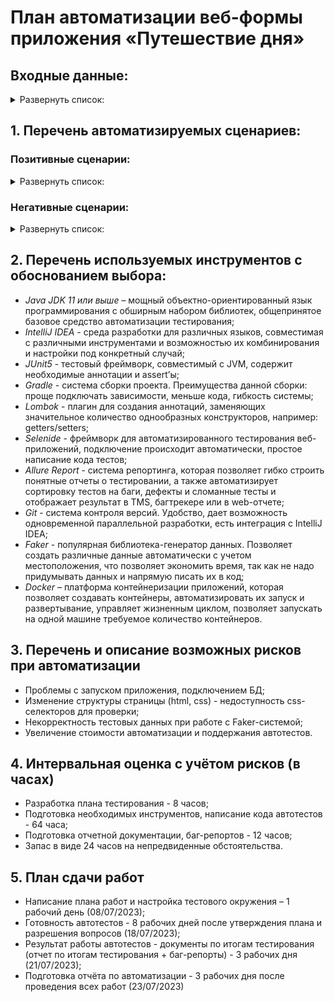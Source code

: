 # План автоматизации веб-формы приложения «Путешествие дня»

## Входные данные:

<details> <summary>Развернуть список:</summary>

**Валидные карты для тестирования:**

- 4444 4444 4444 4441, status APPROVED
- 4444 4444 4444 4442, status DECLINED

**Валидные данные для карт:**

- Номер карты из 16 цифр
- Месяц в формате от 01 до 12 (не раньше текущего месяца в текущем году)
- Год в формате двух последних цифр полного номера года(например: 24, 25 и т. д.)
- Владелец в формате двух слов (Имя и Фамилия) буквами латинского алфавита
- CVC в формате 3-х цифр

**Валидные данные срока действия карты устанавливаются не ранее текущей даты и не старше 5 лет от текущей даты.**
</details>

## 1. Перечень автоматизируемых сценариев:

### Позитивные сценарии:

<details> <summary>Развернуть список:</summary>

**1. Сценарий покупки тура через кнопку "Купить" с главной страницы сервиса**

**Тест-кейс 1.1:** Удачная покупка тура при оплате картой с валидным номером и достаточным количеством средств на счете:

Шаг 1: Открыть главную страницу сервиса http://localhost:8080/

Шаг 2: Нажать кнопку "Купить"

Шаг 3: Заполнить все поля валидными данными карты с достаточным количеством средств на счете (Номер карты -
4444 4444 4444 4441, Месяц - 07, Год - 24, Владелец – Ivan Sidorov, CVC/CVV - 545)

Шаг 4: Нажать кнопку "Продолжить"

**_Ожидаемый результат:_** В правом верхнем углу появляется сообщение "Успешно. Операция одобрена банком"

**Тест-кейс 1.2:** Отклонение покупки тура при оплате картой с валидным номером, но с недостаточным количеством средств
на счете

Шаг 1: Открыть главную страницу сервиса http://localhost:8080/

Шаг 2: Нажать кнопку "Купить"

Шаг 3: Заполнить все поля валидными данными карты с достаточным количеством средств на счете (Номер карты - 4444 4444
4444 4441, Месяц - 07, Год - 24, Владелец – Ivan Sidorov, CVC/CVV - 545)

Шаг 4: Нажать кнопку "Продолжить"

**_Ожидаемый результат:_** В правом верхнем углу появляется сообщение "Ошибка! Банк отказал в проведении операции"

**2. Сценарий покупки тура через кнопку "Купить в кредит" с главной страницы сервиса**

**Тест-кейс 2.1:** Удачная покупка тура в кредит при оплате картой с валидным номером и достаточным кредитным лимитом

Шаг 1: Открыть главную страницу сервиса http://localhost:8080/

Шаг 2: Нажать кнопку "Купить в кредит"

Шаг 3: Заполнить все поля валидными данными карты с достаточным количеством средств на счете (Номер карты - 4444 4444
4444 4441, Месяц - 07, Год - 24, Владелец – Ivan Sidorov, CVC/CVV - 545)

Шаг 4: Нажать кнопку "Продолжить"

**_Ожидаемый результат:_** В правом верхнем углу появляется сообщение "Успешно. Операция одобрена банком"

**Тест-кейс 2.2:** Отклонение покупки тура в кредит при оплате картой с валидным номером, но с недостаточным кредитным
лимитом

Шаг 1: Открыть главную страницу сервиса http://localhost:8080/

Шаг 2: Нажать кнопку "Купить в кредит"

Шаг 3: Заполнить все поля валидными данными карты с достаточным количеством средств на счете (Номер карты - 4444 4444
4444 4442, Месяц - 07, Год - 24, Владелец – Ivan Sidorov, CVC/CVV - 545)

Шаг 4: Нажать кнопку "Продолжить"

**_Ожидаемый результат:_** В правом верхнем углу появляется сообщение "Ошибка! Банк отказал в проведении операции"
</details>

### Негативные сценарии:

<details> <summary>Развернуть список:</summary>

*_Предусловие:_*

1. Перед выполнением всех сценариев необходимо открыть главную страницу сервиса http://localhost:8080/
2. Сценарии одинаковые как для покупки тура обычной дебетовой картой, так и для покупки в кредит
3. Для сценария покупки тура с помощью дебетовой карты необходимо нажать на кнопку "Купить"
4. Для сценария покупки тура в кредит необходимо нажать на кнопку "Купить в кредит"

**Тест-кейс 1:** Отправка пустой формы заявки покупки тура

Шаг 1: Оставить все поля пустыми

Шаг 2: Нажать кнопку "Продолжить"

**_Ожидаемый результат:_** Отображаются ошибки под полями ввода "Поле обязательно для заполнения"

**Тест-кейс 2:** Отправка формы заявки с полем "Владелец" на кириллице

Шаг 1: В поле "Владелец" вводим имя и фамилию на кириллице (Иван Сидоров)

Шаг 2: Остальные поля заполняем валидными данными (Номер карты - 4444 4444 4444 4441, Месяц - 07, Год - 24, CVC/CVV - 545)

Шаг 3: Нажимаем кнопку "Продолжить"

**_Ожидаемый результат:_** Отображается ошибка под полем ввода "Неверный формат"

**Тест-кейс 3:** Отправка формы заявки с одним словом на латинице в поле "Владелец"

Шаг 1: В поле "Владелец" вводим только имя на латинице (Ivan)

Шаг 2: Остальные поля заполняем валидными данными (Номер карты - 4444 4444 4444 4441, Месяц - 07, Год - 24, CVC/CVV - 545)

Шаг 3: Нажимаем кнопку "Продолжить"

**_Ожидаемый результат:_** Отображается ошибка под полем ввода "Неверный формат "

**Тест-кейс 4:** Отправка формы заявки со спецсимволами или цифрами в поле "Владелец"

Шаг 1: В поле "Владелец" вводим спецсимволы  (№;;%:?*)

Шаг 2: В поле "Владелец" вводим цифры (12365458)

**_Ожидаемый результат:_** Невозможно ввести спецсимволы или цифры, поле "Владелец" блокируется

**Тест-кейс 5:** Отправка формы заявки с граничными значениями поле "Владелец"

Шаг 1: В поле "Владелец" вводим 1 символ (I)

Шаг 2: Остальные поля заполняем валидными данными (Номер карты - 4444 4444 4444 4441, Месяц - 07, Год - 24, CVC/CVV - 545)

Шаг 3: Нажимаем кнопку "Продолжить"

**_Ожидаемый результат:_** Отображается ошибка под полем ввода "Неверный формат"

**Тест-кейс 6:** Отправка формы заявки с невалидными данными в поле "Номер карты"

Шаг 1: В поле "Номер карты" вводим невалидные данные (2845 5067 6555 7536)

Шаг 2: Остальные поля заполняем валидными данными (Месяц - 07, Год - 24, Владелец – Ivan Sidorov, CVC/CVV - 545)

Шаг 3: Нажимаем кнопку "Продолжить"

**_Ожидаемый результат:_** Отображается ошибка "Ошибка! Банк отказал в проведении операции"

**Тест-кейс 7:** Отправка формы заявки с граничными значениями (менее 16 цифр) в поле "Номер карты"

Шаг 1: В поле "Номер карты" вводим менее 16 цифр (4444 4444 4444)

Шаг 2: Остальные поля заполняем валидными данными (Месяц - 07, Год - 24, Владелец – Ivan Sidorov, CVC/CVV - 545)

Шаг 3: Нажимаем кнопку "Продолжить"

**_Ожидаемый результат:_** Отображается ошибка под полем ввода "Неверный формат"

**Тест-кейс 8:** Отправка формы заявки с граничными значениями (более 16 цифр) в поле "Номер карты"

Шаг 1: В поле "Номер карты" вводим более 16 цифр (4444 4444 4444 4441123)

**_Ожидаемый результат:_** Невозможно ввести более 16 цифр, поле "Номер карты" блокируется

**Тест-кейс 9:** Отправка формы заявки со спецсимволами или буквами (латиница или кириллица) в поле "Номер карты"

Шаг 1: В поле "Номер карты" вводим спецсимволы  (№;;%:?*»№;%)

Шаг 2: В поле "Номер карты" вводим буквы (ИвановПетрова или IvanovPetrova)

**_Ожидаемый результат:_** Невозможно ввести спецсимволы или буквы, поле "Номер карты" блокируется

**Тест-кейс 10:** Отправка формы заявки с невалидными данными в полем "Месяц"

Шаг 1: В поле "Месяц" вводим цифру до 10, не ставя впереди 0

Шаг 2: Остальные поля заполняем валидными данными (Номер карты - 4444 4444 4444 4441, Год - 24, Владелец – Ivan Sidorov,
CVC/CVV - 545)

Шаг 3: Нажимаем кнопку "Продолжить"

**_Ожидаемый результат:_** Отображается ошибка под полем ввода "Неверный формат"

**Тест-кейс 11:** Отправка формы заявки с невалидным сроком карты в поле "Месяц"

Шаг 1: В поле "Месяц" вводим цифры 13 и более (25)

Шаг 2: Остальные поля заполняем валидными данными (Номер карты - 4444 4444 4444 4441, Год - 24, Владелец – Ivan Sidorov,
CVC/CVV - 545)

Шаг 3: Нажимаем кнопку "Продолжить"

**_Ожидаемый результат:_** Отображается ошибка “Ошибка! Неверно указан срок действия карты"

**Тест-кейс 12:** Отправка формы заявки с граничными значениями (более 2 цифр) в поле "Месяц"

Шаг 1: В поле "Месяц" вводим более 2 цифр (023)

**_Ожидаемый результат:_** Невозможно ввести более 2 цифр, поле "Месяц" блокируется

**Тест-кейс 13:** Отправка формы заявки со спецсимволами или буквами (латиница или кириллица) в поле "Месяц"

Шаг 1: В поле "Месяц" вводим спецсимволы  (№%)

Шаг 2: В поле "Месяц" вводим буквы (Ив или Iv)

**_Ожидаемый результат:_** Невозможно ввести спецсимволы или буквы, поле "Месяц" блокируется

**Тест-кейс 14:** Отправка формы заявки с невалидными данными (год меньше текущего) в поле "Год"

Шаг 1: В поле "Год" вводим год меньше текущего (19)

Шаг 2: Остальные поля заполняем валидными данными (Номер карты - 4444 4444 4444 4441, Месяц - 07, Владелец – Ivan
Sidorov, CVC/CVV - 545)

Шаг 3: Нажимаем кнопку "Продолжить"

**_Ожидаемый результат:_** Отображается ошибка "Ошибка! Cрок действия карты истек"

**Тест-кейс 15:** Отправка формы заявки с невалидными данными (год превышает действие карты) в поле "Год"

Шаг 1: В поле "Год" вводим год, чтобы дата превышала срок действия карты (29)

Шаг 2: Остальные поля заполняем валидными данными (Номер карты - 4444 4444 4444 4441, Месяц - 07, Владелец – Ivan
Sidorov, CVC/CVV - 545)

Шаг 3: Нажимаем кнопку "Продолжить"

**_Ожидаемый результат:_** Отображается ошибка “Ошибка! Неверно указан срок действия карты"

**Тест-кейс 16:** Отправка формы заявки с граничными значениями (более 2 цифр) в поле "Год"

Шаг 1: В поле "Год" вводим более 2 цифр (245)

**_Ожидаемый результат:_** Невозможно ввести более 2 цифр, поле "Год" блокируется

**Тест-кейс 17:** Отправка формы заявки со спецсимволами или буквами (латиница или кириллица) в поле "Год"

Шаг 1: В поле "Год" вводим спецсимволы  (№%)

Шаг 2: В поле "Год" вводим буквы (Ив или Iv)

**_Ожидаемый результат:_** Невозможно ввести спецсимволы или буквы, поле "Год" блокируется

**Тест-кейс 18:** Отправка формы заявки с граничными значениями (более 3 цифр) в поле "CVC/CVV"

Шаг 1: В поле "CVC/CVV" вводим более 3 цифр (2454)

**_Ожидаемый результат:_** Невозможно ввести более 3 цифр, поле "CVC/CVV" блокируется

**Тест-кейс 19:** Отправка формы заявки с граничными значениями (менее 3 цифр) в поле "CVC/CVV"

Шаг 1: В поле "CVC/CVV" вводим менее 2 цифр (22)

Шаг 2: Остальные поля заполняем валидными данными (Номер карты - 4444 4444 4444 4441, Месяц - 07, Год - 24, Владелец –
Ivan Sidorov)

Шаг 3: Нажимаем кнопку "Продолжить"

**_Ожидаемый результат:_** Отображается ошибка под полем ввода "Неверный формат"

**Тест-кейс 20:** Отправка формы заявки со спецсимволами или буквами (латиница или кириллица) в поле "CVC/CVV"

Шаг 1: В поле "CVC/CVV" вводим спецсимволы  (№%№)

Шаг 2: В поле "CVC/CVV" вводим буквы (Ивa или Iva)

**_Ожидаемый результат:_** Невозможно ввести спецсимволы или буквы, поле "CVC/CVV" блокируется
</details>

## 2. Перечень используемых инструментов с обоснованием выбора:

* _Java JDK 11 или выше_ – мощный объектно-ориентированный язык программирования с обширным набором библиотек,
  общепринятое базовое средство автоматизации тестирования;
* _IntelliJ IDEA_ - среда разработки для различных языков, совместимая с различными инструментами и возможностью их
  комбинирования и настройки под конкретный случай;
* _JUnit5_ - тестовый фреймворк, совместимый с JVM, содержит необходимые аннотации и assert’ы;
* _Gradle_ - система сборки проекта. Преимущества данной сборки: проще подключать зависимости, меньше кода, гибкость
  системы;
* _Lombok_ - плагин для создания аннотаций, заменяющих значительное количество однообразных конструкторов, например:
  getters/setters;
* _Selenide_ - фреймворк для автоматизированного тестирования веб-приложений, подключение происходит автоматически,
  простое написание кода тестов;
* _Allure Report_ - система репортинга, которая позволяет гибко строить понятные отчеты о тестировании, а также
  автоматизирует сортировку тестов на баги, дефекты и сломанные тесты и отображает результат в TMS, багтрекере или в
  web-отчете;
* _Git_ - система контроля версий. Удобство, дает возможность одновременной параллельной разработки, есть интеграция с
  IntelliJ IDEA;
* _Faker_ - популярная библиотека-генератор данных. Позволяет создать различные данные автоматически с учетом местоположения, что позволяет экономить время, так как не надо придумывать данных и напрямую писать их в код;
* _Docker_ – платформа контейнеризации приложений, которая позволяет создавать контейнеры, автоматизировать их запуск и
  развертывание, управляет жизненным циклом, позволяет запускать на одной машине требуемое количество контейнеров.

## 3. Перечень и описание возможных рисков при автоматизации

* Проблемы с запуском приложения, подключением БД;
* Изменение структуры страницы (html, css) - недоступность css-селекторов для проверки;
* Некорректность тестовых данных при работе с Faker-системой;
* Увеличение стоимости автоматизации и поддержания автотестов.

## 4. Интервальная оценка с учётом рисков (в часах)

* Разработка плана тестирования - 8 часов;
* Подготовка необходимых инструментов, написание кода автотестов - 64 часа;
* Подготовка отчетной документации, баг-репортов - 12 часов;
* Запас в виде 24 часов на непредвиденные обстоятельства.

## 5. План сдачи работ

* Написание плана работ и настройка тестового окружения – 1 рабочий день (08/07/2023);
* Готовность автотестов - 8 рабочих дней после утверждения плана и разрешения вопросов (18/07/2023);
* Результат работы автотестов - документы по итогам тестирования (отчет по итогам тестирования + баг-репорты) - 3
  рабочих дня (21/07/2023);
* Подготовка отчёта по автоматизации - 3 рабочих дня после проведения всех работ (23/07/2023)
